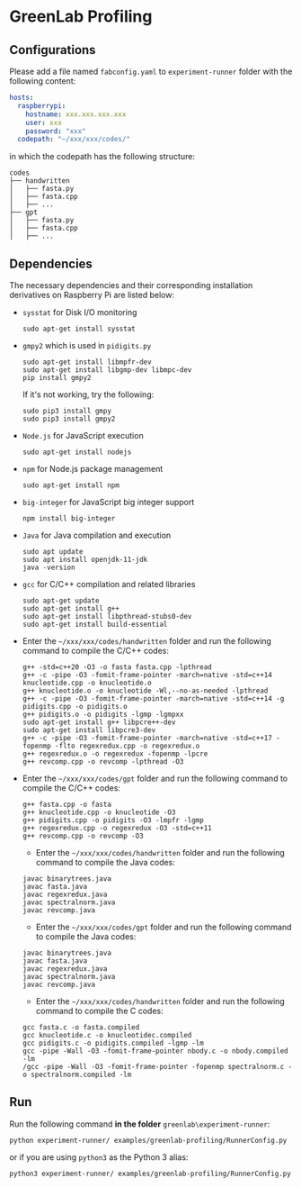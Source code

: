 # GreenLab Profiling

## Configurations

Please add a file named `fabconfig.yaml` to `experiment-runner` folder with the following content:

```yaml
hosts:
  raspberrypi:
    hostname: xxx.xxx.xxx.xxx
    user: xxx
    password: "xxx"
  codepath: "~/xxx/xxx/codes/"
```

in which the codepath has the following structure:

```shell
codes
├── handwritten
│   ├── fasta.py
│   ├── fasta.cpp
│   ├── ...
├── gpt
│   ├── fasta.py
│   ├── fasta.cpp
│   ├── ...
```

## Dependencies

The necessary dependencies and their corresponding installation derivatives on Raspberry Pi are listed below:

- `sysstat` for Disk I/O monitoring

  ```shell
  sudo apt-get install sysstat
  ```

- `gmpy2` which is used in `pidigits.py`

  ```shell
  sudo apt-get install libmpfr-dev
  sudo apt-get install libgmp-dev libmpc-dev
  pip install gmpy2
  ```

  If it's not working, try the following:

  ```shell
  sudo pip3 install gmpy
  sudo pip3 install gmpy2
  ```

- `Node.js` for JavaScript execution

  ```shell
  sudo apt-get install nodejs
  ```

- `npm` for Node.js package management

  ```shell
  sudo apt-get install npm
  ```

- `big-integer` for JavaScript big integer support

  ```shell
  npm install big-integer
  ```

- `Java` for Java compilation and execution

  ```shell
  sudo apt update
  sudo apt install openjdk-11-jdk
  java -version
  ```

- `gcc` for C/C++ compilation and related libraries

  ```shell
  sudo apt-get update
  sudo apt-get install g++
  sudo apt-get install libpthread-stubs0-dev
  sudo apt-get install build-essential
  ```

- Enter the `~/xxx/xxx/codes/handwritten` folder and run the following command to compile the C/C++ codes:

  ```shell
  g++ -std=c++20 -O3 -o fasta fasta.cpp -lpthread
  g++ -c -pipe -O3 -fomit-frame-pointer -march=native -std=c++14 knucleotide.cpp -o knucleotide.o
  g++ knucleotide.o -o knucleotide -Wl,--no-as-needed -lpthread
  g++ -c -pipe -O3 -fomit-frame-pointer -march=native -std=c++14 -g pidigits.cpp -o pidigits.o
  g++ pidigits.o -o pidigits -lgmp -lgmpxx
  sudo apt-get install g++ libpcre++-dev
  sudo apt-get install libpcre3-dev
  g++ -c -pipe -O3 -fomit-frame-pointer -march=native -std=c++17 -fopenmp -flto regexredux.cpp -o regexredux.o
  g++ regexredux.o -o regexredux -fopenmp -lpcre
  g++ revcomp.cpp -o revcomp -lpthread -O3
  ```

- Enter the `~/xxx/xxx/codes/gpt` folder and run the following command to compile the C/C++ codes:

  ```shell
  g++ fasta.cpp -o fasta
  g++ knucleotide.cpp -o knucleotide -O3
  g++ pidigits.cpp -o pidigits -O3 -lmpfr -lgmp
  g++ regexredux.cpp -o regexredux -O3 -std=c++11
  g++ revcomp.cpp -o revcomp -O3
  ```

  - Enter the `~/xxx/xxx/codes/handwritten` folder and run the following command to compile the Java codes:

  ```shell
  javac binarytrees.java
  javac fasta.java
  javac regexredux.java
  javac spectralnorm.java
  javac revcomp.java
  ```

  - Enter the `~/xxx/xxx/codes/gpt` folder and run the following command to compile the Java codes:

  ```shell
  javac binarytrees.java
  javac fasta.java
  javac regexredux.java
  javac spectralnorm.java
  javac revcomp.java
  ```

  - Enter the `~/xxx/xxx/codes/handwritten` folder and run the following command to compile the C codes:

  ```shell
  gcc fasta.c -o fasta.compiled
  gcc knucleotide.c -o knucleotidec.compiled
  gcc pidigits.c -o pidigits.compiled -lgmp -lm
  gcc -pipe -Wall -O3 -fomit-frame-pointer nbody.c -o nbody.compiled -lm
  /gcc -pipe -Wall -O3 -fomit-frame-pointer -fopenmp spectralnorm.c -o spectralnorm.compiled -lm
  ```

## Run

Run the following command **in the folder** `greenlab\experiment-runner`:

```shell
python experiment-runner/ examples/greenlab-profiling/RunnerConfig.py
```

or if you are using `python3` as the Python 3 alias:

```shell
python3 experiment-runner/ examples/greenlab-profiling/RunnerConfig.py
```
